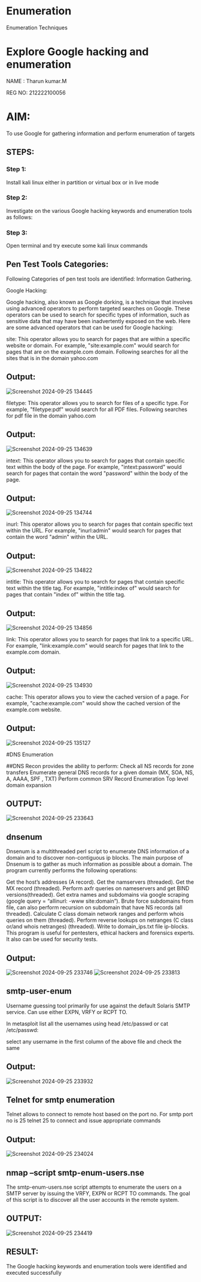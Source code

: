 # Enumeration
Enumeration Techniques

# Explore Google hacking and enumeration 
NAME : Tharun kumar.M

REG NO: 212222100056

# AIM:

To use Google for gathering information and perform enumeration of targets

## STEPS:

### Step 1:

Install kali linux either in partition or virtual box or in live mode

### Step 2:

Investigate on the various Google hacking keywords and enumeration tools as follows:


### Step 3:
Open terminal and try execute some kali linux commands

## Pen Test Tools Categories:  

Following Categories of pen test tools are identified:
Information Gathering.

Google Hacking:

Google hacking, also known as Google dorking, is a technique that involves using advanced operators to perform targeted searches on Google. These operators can be used to search for specific types of information, such as sensitive data that may have been inadvertently exposed on the web. Here are some advanced operators that can be used for Google hacking:

site: This operator allows you to search for pages that are within a specific website or domain. For example, "site:example.com" would search for pages that are on the example.com domain.
Following searches for all the sites that is in the domain yahoo.com

## Output:
![Screenshot 2024-09-25 134445](https://github.com/user-attachments/assets/5a52717a-e8b7-4624-b095-147fc3b8e72d)



filetype: This operator allows you to search for files of a specific type. For example, "filetype:pdf" would search for all PDF files.
Following searches for pdf file in the domain yahoo.com
## Output:
![Screenshot 2024-09-25 134639](https://github.com/user-attachments/assets/08ce32de-c1ad-429c-8497-63973f4acdc9)




intext: This operator allows you to search for pages that contain specific text within the body of the page. For example, "intext:password" would search for pages that contain the word "password" within the body of the page.
## Output:
![Screenshot 2024-09-25 134744](https://github.com/user-attachments/assets/d9662994-4363-43a8-8066-6432274dd1cc)



inurl: This operator allows you to search for pages that contain specific text within the URL. For example, "inurl:admin" would search for pages that contain the word "admin" within the URL.
## Output:
![Screenshot 2024-09-25 134822](https://github.com/user-attachments/assets/6fdbce7d-3b6a-4524-bf6a-9624e47612ae)


intitle: This operator allows you to search for pages that contain specific text within the title tag. For example, "intitle:index of" would search for pages that contain "index of" within the title tag.
## Output:
![Screenshot 2024-09-25 134856](https://github.com/user-attachments/assets/dbb55d3b-868d-44c5-a793-bdb4d18d6498)


link: This operator allows you to search for pages that link to a specific URL. For example, "link:example.com" would search for pages that link to the example.com domain.
## Output:
![Screenshot 2024-09-25 134930](https://github.com/user-attachments/assets/b3bcf3e2-647c-4ffa-a4de-6d72cd9c6be8)


cache: This operator allows you to view the cached version of a page. For example, "cache:example.com" would show the cached version of the example.com website.
## Output:
![Screenshot 2024-09-25 135127](https://github.com/user-attachments/assets/014d2a82-f1cd-4be7-9459-a8cae66bd90e)

 
#DNS Enumeration


##DNS Recon
provides the ability to perform:
Check all NS records for zone transfers
Enumerate general DNS records for a given domain (MX, SOA, NS, A, AAAA, SPF , TXT)
Perform common SRV Record Enumeration
Top level domain expansion
## OUTPUT:
![Screenshot 2024-09-25 233643](https://github.com/user-attachments/assets/cceec0e3-dfa3-4817-a3ef-6934e9300dd1)







## dnsenum
Dnsenum is a multithreaded perl script to enumerate DNS information of a domain and to discover non-contiguous ip blocks. The main purpose of Dnsenum is to gather as much information as possible about a domain. The program currently performs the following operations:

Get the host’s addresses (A record).
Get the namservers (threaded).
Get the MX record (threaded).
Perform axfr queries on nameservers and get BIND versions(threaded).
Get extra names and subdomains via google scraping (google query = “allinurl: -www site:domain”).
Brute force subdomains from file, can also perform recursion on subdomain that have NS records (all threaded).
Calculate C class domain network ranges and perform whois queries on them (threaded).
Perform reverse lookups on netranges (C class or/and whois netranges) (threaded).
Write to domain_ips.txt file ip-blocks.
This program is useful for pentesters, ethical hackers and forensics experts. It also can be used for security tests.
## Output:
![Screenshot 2024-09-25 233746](https://github.com/user-attachments/assets/80af920b-3a46-4ed1-8a94-8215a45be295)
![Screenshot 2024-09-25 233813](https://github.com/user-attachments/assets/3032b569-7595-4bb8-b2fe-07c80f89fe9f)





## smtp-user-enum
Username guessing tool primarily for use against the default Solaris SMTP service. Can use either EXPN, VRFY or RCPT TO.


In metasploit list all the usernames using head /etc/passwd or cat /etc/passwd:

select any username in the first column of the above file and check the same
## Output:
![Screenshot 2024-09-25 233932](https://github.com/user-attachments/assets/e7caabed-8f8d-4429-94b0-6e87b6bf0fb9)



## Telnet for smtp enumeration
Telnet allows to connect to remote host based on the port no. For smtp port no is 25
telnet <host address> 25 to connect
and issue appropriate commands
  
 ## Output:
![Screenshot 2024-09-25 234024](https://github.com/user-attachments/assets/b6f36f10-5e64-4a63-9de2-092f329c7789)

  
  

## nmap –script smtp-enum-users.nse <hostname>

The smtp-enum-users.nse script attempts to enumerate the users on a SMTP server by issuing the VRFY, EXPN or RCPT TO commands. The goal of this script is to discover all the user accounts in the remote system.


## OUTPUT:
![Screenshot 2024-09-25 234419](https://github.com/user-attachments/assets/5efd6a27-fb1d-4bd7-86e5-82b1fb4f02ee)


## RESULT:
The Google hacking keywords and enumeration tools were identified and executed successfully

